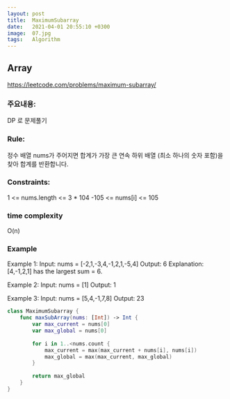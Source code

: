 ```yaml
---
layout: post
title:  MaximumSubarray
date:   2021-04-01 20:55:10 +0300
image:  07.jpg
tags:   Algorithm
---
```



## Array
https://leetcode.com/problems/maximum-subarray/


### 주요내용: 
DP 로 문제풀기

### Rule:
정수 배열 nums가 주어지면 합계가 가장 큰 연속 하위 배열 (최소 하나의 숫자 포함)을 찾아 합계를 반환합니다.

### Constraints:
1 <= nums.length <= 3 * 104
-105 <= nums[i] <= 105

### time complexity
O(n)

### Example
Example 1:
Input: nums = [-2,1,-3,4,-1,2,1,-5,4]
Output: 6
Explanation: [4,-1,2,1] has the largest sum = 6.

Example 2:
Input: nums = [1]
Output: 1

Example 3:
Input: nums = [5,4,-1,7,8]
Output: 23

```swift
class MaximumSubarray {
    func maxSubArray(nums: [Int]) -> Int {
        var max_current = nums[0]
        var max_global = nums[0]
        
        for i in 1..<nums.count {
            max_current = max(max_current + nums[i], nums[i])
            max_global = max(max_current, max_global)
        }
        
        return max_global
    }
}
```
